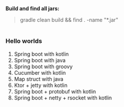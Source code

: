 **Build and find all jars:**
> gradle clean build && find . -name "*.jar"

#
### Hello worlds
1. Spring boot with kotlin
2. Spring boot with java
3. Spring boot with groovy
4. Cucumber with kotlin
5. Map struct with java
6. Ktor + jetty with kotlin
7. Spring boot + protobuf with kotlin
8. Spring boot + netty + rsocket with kotlin